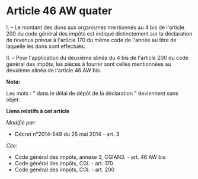 # Article 46 AW quater

I. – Le montant des dons aux organismes mentionnés au 4 bis de l'article 200 du code général des impôts est indiqué
distinctement sur la déclaration de revenus prévue à l'article 170 du même code de l'année au titre de laquelle les dons sont
effectués.

II. – Pour l'application du deuxième alinéa du 4 bis de l'article 200 du code général des impôts, les pièces à fournir sont
celles mentionnées au deuxième alinéa de l'article 46 AW bis.

**Nota:**

Les mots : " dans le délai de dépôt de la déclaration " deviennent sans objet.

**Liens relatifs à cet article**

_Modifié par_:

  - Décret n°2014-549 du 26 mai 2014 - art. 3

_Cite_:

  - Code général des impôts, annexe 3, CGIAN3. - art. 46 AW bis
  - Code général des impôts, CGI. - art. 170
  - Code général des impôts, CGI. - art. 200
